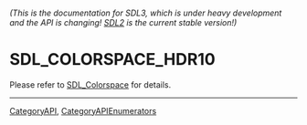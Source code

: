 ###### (This is the documentation for SDL3, which is under heavy development and the API is changing! [SDL2](https://wiki.libsdl.org/SDL2/) is the current stable version!)
# SDL_COLORSPACE_HDR10

Please refer to [SDL_Colorspace](SDL_Colorspace) for details.

----
[CategoryAPI](CategoryAPI), [CategoryAPIEnumerators](CategoryAPIEnumerators)

